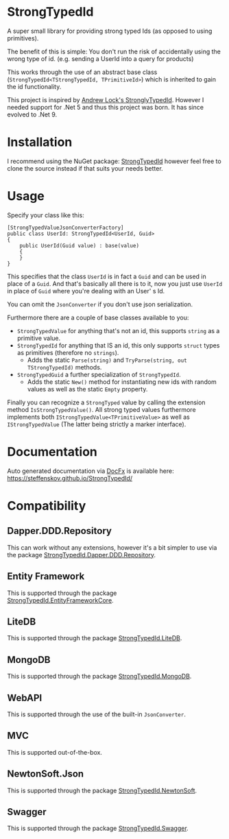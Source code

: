 # StrongTypedId

A super small library for providing strong typed Ids (as opposed to using primitives).

The benefit of this is simple: You don't run the risk of accidentally using the wrong type of id. (e.g. sending a UserId
into a query for products)

This works through the use of an abstract base class (`StrongTypedId<TStrongTypedId, TPrimitiveId>`) which is inherited
to gain the id functionality.

This project is inspired by [Andrew Lock's StronglyTypedId](https://github.com/andrewlock/StronglyTypedId).
However I needed support for .Net 5 and thus this project was born. It has since evolved to .Net 9.

# Installation

I recommend using the NuGet package: [StrongTypedId](https://www.nuget.org/packages/StrongTypedId) however feel free to
clone the source instead if that suits your needs better.

# Usage

Specify your class like this:

```
[StrongTypedValueJsonConverterFactory]
public class UserId: StrongTypedId<UserId, Guid>
{
	public UserId(Guid value) : base(value)
	{
	}
}
```

This specifies that the class `UserId` is in fact a `Guid` and can be used in place of a `Guid`.
And that's basically all there is to it, now you just use `UserId` in place of `Guid` where you're dealing with an User'
s Id.

You can omit the `JsonConverter` if you don't use json serialization.

Furthermore there are a couple of base classes available to you:

- `StrongTypedValue` for anything that's not an id, this supports `string` as a primitive value.
- `StrongTypedId` for anything that IS an id, this only supports `struct` types as primitives (therefore no `strings`).
    - Adds the static `Parse(string)` and `TryParse(string, out TStrongTypedId)` methods.
- `StrongTypedGuid` a further specialization of `StrongTypedId`.
    - Adds the static `New()` method for instantiating new ids with random values as well as the static `Empty`
      property.

Finally you can recognize a `StrongTyped` value by calling the extension method `IsStrongTypedValue()`. All strong typed
values furthermore implements both `IStrongTypedValue<TPrimitiveValue>` as well as `IStrongTypedValue` (The latter being
strictly a marker interface).

# Documentation

Auto generated documentation via [DocFx](https://github.com/dotnet/docfx) is available
here: https://steffenskov.github.io/StrongTypedId/

# Compatibility

## Dapper.DDD.Repository

This can work without any extensions, however it's a bit simpler to use via the
package [StrongTypedId.Dapper.DDD.Repository](https://www.nuget.org/packages/StrongTypedId.Dapper.DDD.Repository/).

## Entity Framework

This is supported through the package [StrongTypedId.EntityFrameworkCore](https://www.nuget.org/packages/StrongTypedId.EntityFrameworkCore).

## LiteDB

This is supported through the package [StrongTypedId.LiteDB](https://www.nuget.org/packages/StrongTypedId.LiteDB).

## MongoDB

This is supported through the package [StrongTypedId.MongoDB](https://www.nuget.org/packages/StrongTypedId.MongoDB).

## WebAPI

This is supported through the use of the built-in `JsonConverter`.

## MVC

This is supported out-of-the-box.

## NewtonSoft.Json

This is supported through the package [StrongTypedId.NewtonSoft](https://www.nuget.org/packages/StrongTypedId.NewtonSoft).

## Swagger

This is supported through the package [StrongTypedId.Swagger](https://www.nuget.org/packages/StrongTypedId.Swagger).